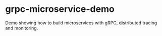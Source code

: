 # grpc-microservice-demo
Demo showing how to build microservices with gRPC, distributed tracing and monitoring.
